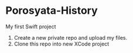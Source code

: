 # Porosyata-History
My first Swift project

1. Create a new private repo and upload my files.
2. Clone this repo into new XCode project
